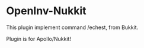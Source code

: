 # OpenInv-Nukkit

This plugin implement command /echest, from Bukkit.

Plugin is for Apollo/Nukkit!
